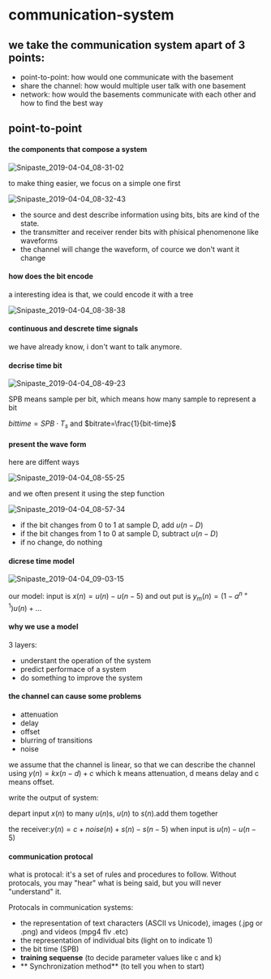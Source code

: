 # communication-system

## we take the communication system apart of 3 points:

- point-to-point: how would one communicate with the basement
- share the channel: how would multiple user talk with one basement
- network: how would the basements communicate with each other and how to find the best way

## point-to-point

#### the components that compose a system

![Snipaste_2019-04-04_08-31-02](C:\Users\master\Desktop\裁剪图片\Snipaste_2019-04-04_08-31-02.png)

to make thing easier, we focus on a simple one first

![Snipaste_2019-04-04_08-32-43](C:\Users\master\Desktop\裁剪图片\Snipaste_2019-04-04_08-32-43.png)

- the source and dest describe information using bits, bits are kind of the state.
- the transmitter and receiver render bits with phisical phenomenone like waveforms
- the channel will change the waveform, of cource we don't want it change

#### how does the bit encode

a interesting idea is that, we could encode it with a tree

![Snipaste_2019-04-04_08-38-38](C:\Users\master\Desktop\裁剪图片\Snipaste_2019-04-04_08-38-38.png)

#### continuous and descrete time signals

we have already know, i don't want to talk anymore.

#### decrise time bit

![Snipaste_2019-04-04_08-49-23](C:\Users\master\Desktop\裁剪图片\Snipaste_2019-04-04_08-49-23.png)

SPB means sample per bit, which means how many sample to represent a bit

$bittime=SPB \cdot T_s$ and $bitrate=\frac{1}{bit-time}$

#### present the wave form

here are diffent ways

![Snipaste_2019-04-04_08-55-25](C:\Users\master\Desktop\裁剪图片\Snipaste_2019-04-04_08-55-25.png)

and we often present it using the step function

![Snipaste_2019-04-04_08-57-34](C:\Users\master\Desktop\裁剪图片\Snipaste_2019-04-04_08-57-34.png)

- if the bit changes from 0 to 1 at sample D, add $u(n-D)$
- if the bit changes from 1 to 0 at sample D, subtract $u(n-D)$
- if no change, do nothing

#### dicrese time model

![Snipaste_2019-04-04_09-03-15](C:\Users\master\Desktop\裁剪图片\Snipaste_2019-04-04_09-03-15.png)

our model: input is $x(n)=u(n)-u(n-5)$ and out put is $y_m(n)=(1-a^{n+1})u(n)+...$

#### why we use a model

3 layers:
- understant the operation of the system
- predict performace of a system
- do something to improve the system

#### the channel can cause some problems

- attenuation
- delay
- offset
- blurring of transitions
- noise

we assume that the channel is linear, so that we can describe the channel using $y(n) = kx(n-d)+c$ which k means attenuation, d means delay and c means offset.

write the output of system:

depart input $x(n)$ to many $u(n)$s, $u(n)$ to $s(n)$.add them together

the receiver:$y(n)=c+noise(n)+s(n)-s(n-5)$ when input is $u(n)-u(n-5)$

#### communication protocal

what is protocal: it's a set of rules and procedures to follow. Without protocals, you may "hear" what is being said, but you will never "understand" it.

Protocals in communication systems:

- the representation of text characters (ASCII vs Unicode), images (.jpg or .png) and videos (mpg4 flv .etc)
- the representation of individual bits (light on to indicate 1)
- the bit time (SPB)
- **training sequense** (to decide parameter values like c and k)
- ** Synchronization method** (to tell you when to start)
